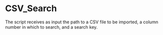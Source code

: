 # CSV_Search
The script receives as input the path to a CSV file to be imported, a column number in which to search, and a search key.
